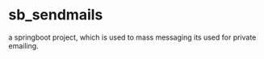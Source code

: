 # sb_sendmails
a springboot project, which is used to mass messaging
its used for private emailing.


